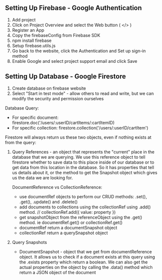 ## Setting Up Firebase - Google Authentication

1. Add project
2. Click on Project Overview and select the Web button ( </> )
3. Register an App
4. Copy the firebaseConfig from Firebase SDK
5. npm install firebase
6. Setup firebase.utils.js
7. Go back to the website, click the Authentication and Set up sign-in method
8. Enable Google and select project support email and click Save

## Setting Up Database - Google Firestore

1. Create database on firebase website
2. Select "Start in test mode" - allow others to read and write, but we can modify the security and permission ourselves

Database Query:

- For specific document: firestore.doc('/users/:userID/cartItems/:cartItemID)
- For specific collection: firestore.collection('/users/:userID/cartItem')

Firestore will always return us these two objects, even if nothing exists at from the query:

1. Query References - an object that represents the "current" place in the database that we are querying. We use this reference object to tell firestore whether to save
   data to this place inside of our database or to get data from this location in the database. So it has properties that tell us details about it, or the method to get the Snapshot object which gives us the data we are looking for.

   DocumentReference vs CollectionReference:

   - use documentRef objects to perform our CRUD methods: .set(), .get(), .update() and .delete()
   - add documents to collections using the collectionRef using .add() method. // collectionRef.add({ value: property })
   - get snapshotObject from the referenceObject using the .get() method. ie documentRef.get() or collectionRef.get()
   - documentRef return a documentSnapshot object
   - collectionRef return a querySnapshot object

2. Query Snapshots
   - DocumentSnapshot - object that we get from documentReference object. It allows us to check if a document exists at this query using the .exists property which return a boolean. We can also get the actual properties on the object by calling the .data() method which return a JSON object of the document
